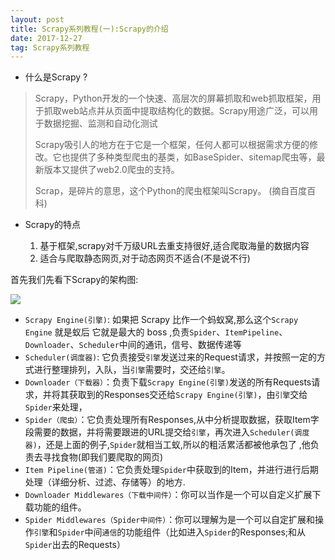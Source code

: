 ```yaml
---
layout: post
title: Scrapy系列教程(一):Scrapy的介绍
date: 2017-12-27
tag: Scrapy系列教程
---
```




* 什么是Scrapy ?

> Scrapy，Python开发的一个快速、高层次的屏幕抓取和web抓取框架，用于抓取web站点并从页面中提取结构化的数据。Scrapy用途广泛，可以用于数据挖掘、监测和自动化测试
>
> Scrapy吸引人的地方在于它是一个框架，任何人都可以根据需求方便的修改。它也提供了多种类型爬虫的基类，如BaseSpider、sitemap爬虫等，最新版本又提供了web2.0爬虫的支持。
>
> Scrap，是碎片的意思，这个Python的爬虫框架叫Scrapy。    (摘自百度百科)

<p></p>

* Scrapy的特点

  1. 基于框架,scrapy对千万级URL去重支持很好,适合爬取海量的数据内容
  2. 适合与爬取静态网页,对于动态网页不适合(不是说不行)



首先我们先看下Scrapy的架构图:



![](http://p0kzdnfmg.bkt.clouddn.com/17-12-23/44520710.jpg)



- `Scrapy Engine(引擎)`: 如果把 Scrapy 比作一个蚂蚁窝,那么这个`Scrapy Engine` 就是蚁后 它就是最大的 boss ,负责`Spider`、`ItemPipeline`、`Downloader`、`Scheduler`中间的通讯，信号、数据传递等
- `Scheduler(调度器)`: 它负责接受`引擎`发送过来的Request请求，并按照一定的方式进行整理排列，入队，当`引擎`需要时，交还给`引擎`。
- `Downloader（下载器）`：负责下载`Scrapy Engine(引擎)`发送的所有Requests请求，并将其获取到的Responses交还给`Scrapy Engine(引擎)`，由`引擎`交给`Spider`来处理，
- `Spider（爬虫）`：它负责处理所有Responses,从中分析提取数据，获取Item字段需要的数据，并将需要跟进的URL提交给`引擎`，再次进入`Scheduler(调度器)`，还是上面的例子,`Spider`就相当工蚁,所以的粗活累活都被他承包了 ,他负责去寻找食物(即我们要爬取的网页)
- `Item Pipeline(管道)`：它负责处理`Spider`中获取到的Item，并进行进行后期处理（详细分析、过滤、存储等）的地方.
- `Downloader Middlewares（下载中间件）`：你可以当作是一个可以自定义扩展下载功能的组件。
- `Spider Middlewares（Spider中间件）`：你可以理解为是一个可以自定扩展和操作`引擎`和`Spider`中间`通信`的功能组件（比如进入`Spider`的Responses;和从`Spider`出去的Requests）









